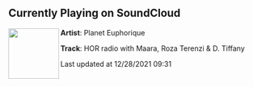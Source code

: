 ## Currently Playing on SoundCloud

[<img align="left" width="100" src="https://i1.sndcdn.com/artworks-BsAcpjjGQHUNWjiR-cgbzUw-t500x500.jpg">](https://soundcloud.com/planeteuphorique/hor-radio-with-maara-roza-terenzi-d-tiffany)

**Artist**: Planet Euphorique 

**Track**: HOR radio with Maara, Roza Terenzi & D. Tiffany

Last updated at 12/28/2021 09:31
